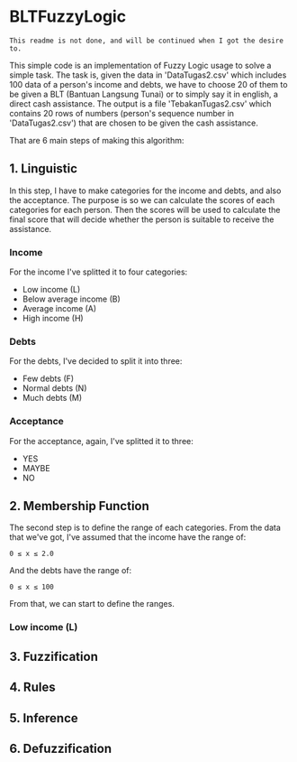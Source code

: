 # BLTFuzzyLogic

```
This readme is not done, and will be continued when I got the desire to.
```

This simple code is an implementation of Fuzzy Logic usage to solve a simple task. The task is, given the data in 'DataTugas2.csv'
which includes 100 data of a person's income and debts, we have to choose 20 of them to be given a BLT (Bantuan Langsung Tunai) or to simply
say it in english, a direct cash assistance. The output is a file 'TebakanTugas2.csv' which contains 20 rows of numbers (person's sequence number in 'DataTugas2.csv')
that are chosen to be given the cash assistance.

That are 6 main steps of making this algorithm:

## 1. Linguistic
In this step, I have to make categories for the income and debts, and also the acceptance. The purpose is so we can calculate the scores
of each categories for each person. Then the scores will be used to calculate the final score that will decide whether the person is suitable
to receive the assistance.

### Income
For the income I've splitted it to four categories:
* Low income (L)
* Below average income (B)
* Average income (A)
* High income (H)

### Debts
For the debts, I've decided to split it into three:
* Few debts (F)
* Normal debts (N)
* Much debts (M)

### Acceptance
For the acceptance, again, I've splitted it to three:
* YES
* MAYBE
* NO

## 2. Membership Function
The second step is to define the range of each categories. From the data that we've got, I've assumed that the income have the range of:
```
0 ≤ x ≤ 2.0
```
And the debts have the range of:
```
0 ≤ x ≤ 100
```

From that, we can start to define the ranges.

### Low income (L)



## 3. Fuzzification
## 4. Rules
## 5. Inference
## 6. Defuzzification

